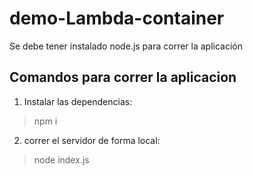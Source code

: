 # demo-Lambda-container

Se debe tener instalado node.js para correr la aplicación

## Comandos para correr la aplicacion

1. Instalar las dependencias:

> npm i


2. correr el servidor de forma local:

> node index.js

